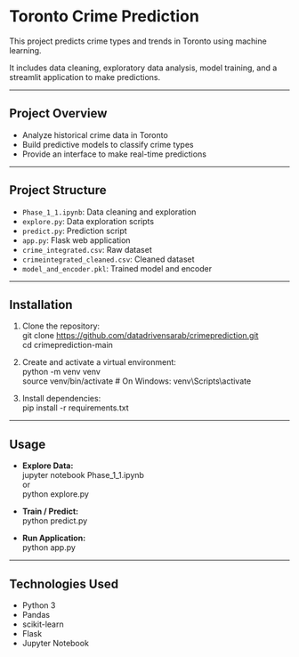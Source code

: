 # Toronto Crime Prediction

This project predicts crime types and trends in Toronto using machine learning.

It includes data cleaning, exploratory data analysis, model training, and a streamlit application to make predictions.

---

## Project Overview

- Analyze historical crime data in Toronto
- Build predictive models to classify crime types
- Provide an interface to make real-time predictions

---

## Project Structure

- `Phase_1_1.ipynb`: Data cleaning and exploration
- `explore.py`: Data exploration scripts
- `predict.py`: Prediction script
- `app.py`: Flask web application
- `crime_integrated.csv`: Raw dataset
- `crimeintegrated_cleaned.csv`: Cleaned dataset
- `model_and_encoder.pkl`: Trained model and encoder

---

## Installation

1. Clone the repository:    
   git clone https://github.com/datadrivensarab/crimeprediction.git   
   cd crimeprediction-main  

2. Create and activate a virtual environment:  
   python -m venv venv    
   source venv/bin/activate # On Windows: venv\Scripts\activate  
   
3. Install dependencies:  
   pip install -r requirements.txt
   
---

## Usage

- **Explore Data:**  
  jupyter notebook Phase_1_1.ipynb  
  or  
  python explore.py      

- **Train / Predict:**  
  python predict.py  
  
- **Run Application:**  
  python app.py  

---

## Technologies Used

- Python 3
- Pandas
- scikit-learn
- Flask
- Jupyter Notebook


 





